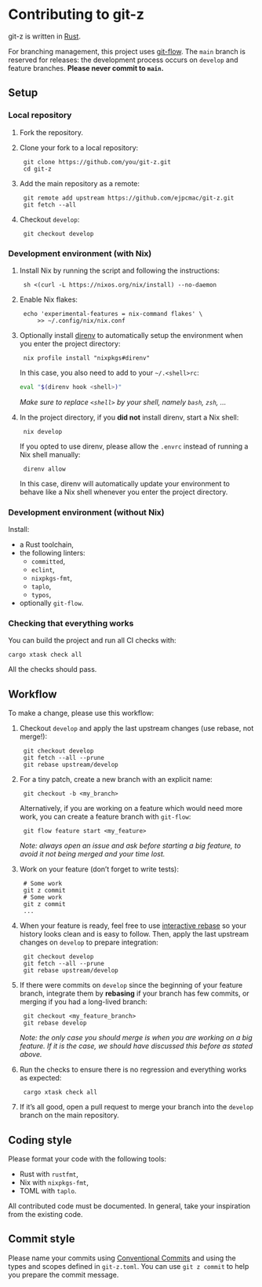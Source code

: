 # Contributing to git-z

git-z is written in [Rust](https://www.rust-lang.org/).

For branching management, this project uses
[git-flow](https://github.com/petervanderdoes/gitflow-avh). The `main` branch is
reserved for releases: the development process occurs on `develop` and feature
branches. **Please never commit to `main`.**

## Setup

### Local repository

1. Fork the repository.

2. Clone your fork to a local repository:

        git clone https://github.com/you/git-z.git
        cd git-z

3. Add the main repository as a remote:

        git remote add upstream https://github.com/ejpcmac/git-z.git
        git fetch --all

4. Checkout `develop`:

        git checkout develop

### Development environment (with Nix)

1. Install Nix by running the script and following the instructions:

        sh <(curl -L https://nixos.org/nix/install) --no-daemon

2. Enable Nix flakes:

        echo 'experimental-features = nix-command flakes' \
            >> ~/.config/nix/nix.conf

3. Optionally install [direnv](https://github.com/direnv/direnv) to
    automatically setup the environment when you enter the project directory:

        nix profile install "nixpkgs#direnv"

    In this case, you also need to add to your `~/.<shell>rc`:

    ```sh
    eval "$(direnv hook <shell>)"
    ```

    *Make sure to replace `<shell>` by your shell, namely `bash`, `zsh`, …*

4. In the project directory, if you **did not** install direnv, start a Nix
    shell:

        nix develop

    If you opted to use direnv, please allow the `.envrc` instead of running a
    Nix shell manually:

        direnv allow

    In this case, direnv will automatically update your environment to behave
    like a Nix shell whenever you enter the project directory.

### Development environment (without Nix)

Install:

* a Rust toolchain,
* the following linters:
    * `committed`,
    * `eclint`,
    * `nixpkgs-fmt`,
    * `taplo`,
    * `typos`,
* optionally `git-flow`.

### Checking that everything works

You can build the project and run all CI checks with:

    cargo xtask check all

All the checks should pass.

## Workflow

To make a change, please use this workflow:

1. Checkout `develop` and apply the last upstream changes (use rebase, not
    merge!):

        git checkout develop
        git fetch --all --prune
        git rebase upstream/develop

2. For a tiny patch, create a new branch with an explicit name:

        git checkout -b <my_branch>

    Alternatively, if you are working on a feature which would need more work,
    you can create a feature branch with `git-flow`:

        git flow feature start <my_feature>

    *Note: always open an issue and ask before starting a big feature, to avoid
    it not being merged and your time lost.*

3. Work on your feature (don’t forget to write tests):

        # Some work
        git z commit
        # Some work
        git z commit
        ...

4. When your feature is ready, feel free to use
    [interactive rebase](https://help.github.com/articles/about-git-rebase/) so
    your history looks clean and is easy to follow. Then, apply the last
    upstream changes on `develop` to prepare integration:

        git checkout develop
        git fetch --all --prune
        git rebase upstream/develop

5. If there were commits on `develop` since the beginning of your feature
    branch, integrate them by **rebasing** if your branch has few commits, or
    merging if you had a long-lived branch:

        git checkout <my_feature_branch>
        git rebase develop

    *Note: the only case you should merge is when you are working on a big
    feature. If it is the case, we should have discussed this before as stated
    above.*

6. Run the checks to ensure there is no regression and everything works as
    expected:

        cargo xtask check all

7. If it’s all good, open a pull request to merge your branch into the `develop`
    branch on the main repository.

## Coding style

Please format your code with the following tools:

* Rust with `rustfmt`,
* Nix with `nixpkgs-fmt`,
* TOML with `taplo`.

All contributed code must be documented. In general, take your inspiration from
the existing code.

## Commit style

Please name your commits using [Conventional
Commits](https://www.conventionalcommits.org/en/v1.0.0/) and using the types and
scopes defined in `git-z.toml`. You can use `git z commit` to help you prepare
the commit message.
